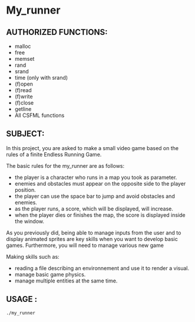 # My_runner

## AUTHORIZED FUNCTIONS:
- malloc
- free
- memset
- rand
- srand
- time (only with srand)
- (f)open
- (f)read
- (f)write
- (f)close
- getline
- All CSFML functions

## SUBJECT:
In this project, you are asked to make a small video game based on the rules of a finite Endless Running Game.

The basic rules for the my_runner are as follows:
- the player is a character who runs in a map you took as parameter.
- enemies and obstacles must appear on the opposite side to the player position.
- the player can use the space bar to jump and avoid obstacles and enemies.
- as the player runs, a score, which will be displayed, will increase.
- when the player dies or finishes the map, the score is displayed inside the window.

As you previously did, being able to manage inputs from the user and to display animated sprites are key
skills when you want to develop basic games. Furthermore, you will need to manage various new game

Making skills such as:
- reading a file describing an environnement and use it to render a visual.
- manage basic game physics.
- manage multiple entities at the same time.

## USAGE :
````sh
./my_runner
````